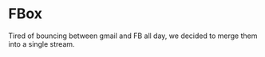 FBox
====

Tired of bouncing between gmail and FB all day, we decided to merge them into a single stream.